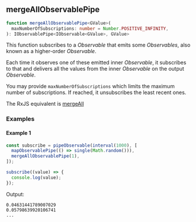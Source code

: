 ## mergeAllObservablePipe

```ts
function mergeAllObservablePipe<GValue>(
  maxNumberOfSubscriptions: number = Number.POSITIVE_INFINITY,
): IObservablePipe<IObservable<GValue>, GValue>
```

This function subscribes to a *Observable* that emits some *Observables*, also known as a higher-order
*Observable*.

Each time it observes one of these emitted inner *Observable*, it subscribes to that and delivers all the values from the inner *Observable*
on the output *Observable*.

You may provide `maxNumberOfSubscriptions` which limits the maximum number of subscriptions. If reached, it unsubscribes the least recent
ones.

The RxJS equivalent is [mergeAll](https://rxjs-dev.firebaseapp.com/api/operators/mergeAll)

### Examples

#### Example 1

```ts
const subscribe = pipeObservable(interval(1000), [
  mapObservablePipe(() => single(Math.random())),
  mergeAllObservablePipe(1),
]);

subscribe((value) => {
  console.log(value);
});
```

Output:

```text
0.04631441789007029
0.05798639920106741
...
```
